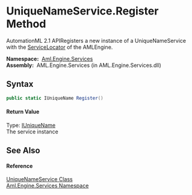 UniqueNameService.Register Method
=================================
AutomationML 2.1 APIRegisters a new instance of a UniqueNameService with the [ServiceLocator][1] of the AMLEngine.

  **Namespace:**  [Aml.Engine.Services][2]  
  **Assembly:**  AML.Engine.Services (in AML.Engine.Services.dll)

Syntax
------

```csharp
public static IUniqueName Register()
```

#### Return Value
Type: [IUniqueName][3]  
The service instance

See Also
--------

#### Reference
[UniqueNameService Class][4]  
[Aml.Engine.Services Namespace][2]  

[1]: ../ServiceLocator/README.md
[2]: ../README.md
[3]: ../../Aml.Engine.Services.Interfaces/IUniqueName/README.md
[4]: README.md
[5]: https://www.automationml.org
[6]: ../../icons/logoShade.png